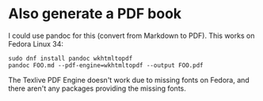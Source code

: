 # Also generate a PDF book

I could use pandoc for this (convert from Markdown to PDF). This works on Fedora Linux 34:


```
sudo dnf install pandoc wkhtmltopdf
pandoc FOO.md --pdf-engine=wkhtmltopdf --output FOO.pdf
```

The Texlive PDF Engine doesn't work due to missing fonts on Fedora, and there aren't any packages providing the missing fonts.
